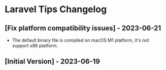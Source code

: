# Laravel Tips Changelog

## [Fix platform compatibility issues] - 2023-06-21

- The default binary file is compiled on macOS M1 platform, it's not support x86 platform.

## [Initial Version] - 2023-06-19
